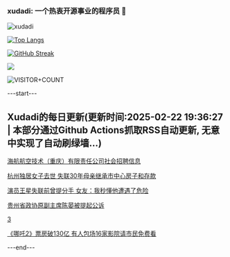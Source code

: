 ### xudadi: 一个热衷开源事业的程序员 👋

![xudadi](https://github-readme-stats-git-masterorgs-github-readme-stats-team.vercel.app/api?username=xudadi)

[![Top Langs](https://github-readme-stats.vercel.app/api/top-langs/?username=xudadi)](https://github.com/anuraghazra/github-readme-stats)

[![GitHub Streak](https://streak-stats.demolab.com?user=xudadi&locale=zh_Hans)](https://git.io/streak-stats)

![](https://raw.githubusercontent.com/xudadi/xudadi/main/assets/github-contribution-grid-snake.svg)

![VISITOR+COUNT](https://komarev.com/ghpvc/?username=xudadi&label=VISITOR+COUNT)


---start---

## Xudadi的每日更新(更新时间:2025-02-22 19:36:27 | 本部分通过Github Actions抓取RSS自动更新, 无意中实现了自动刷绿墙...)

[海航航空技术（重庆）有限责任公司社会招聘信息](https://www.gongkaoleida.com/article/2297149)

[杭州独居女子去世 失联30年母亲继承市中心房子和存款](https://m.163.com/news/article/JP09IL6H051492LM.html)

[演员王星失联前曾提分手 女友：我秒懂他遭遇了危险](https://m.163.com/news/article/JP0C13290514R9OJ.html)

[贵州省政协原副主席陈晏被提起公诉](https://m.163.com/news/article/JP0AI1QV000189PS.html)

[3](https://m.163.com/touch/news/sub/domestic)

[《哪吒2》票房破130亿 有人包场16家影院请市民免费看](https://m.163.com/news/article/JOV6EESD0512B07B.html)

---end---
